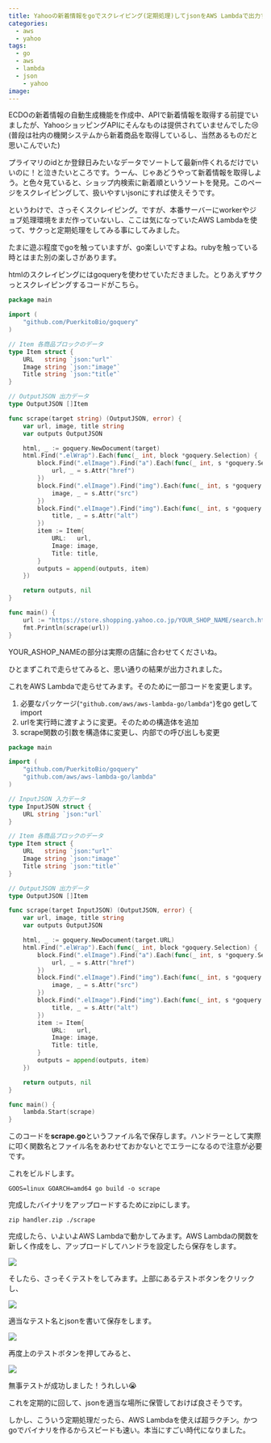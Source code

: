 ```yaml
---
title: Yahooの新着情報をgoでスクレイピング(定期処理)してjsonをAWS Lambdaで出力する
categories:
  - aws
  - yahoo
tags:
  - go
  - aws
  - lambda
  - json
	- yahoo
image: 
---
```

ECDOの新着情報の自動生成機能を作成中、APIで新着情報を取得する前提でいましたが、YahooショッピングAPIにそんなものは提供されていませんでした😢 (普段は社内の機関システムから新着商品を取得しているし、当然あるものだと思いこんでいた)

<!--more-->

プライマリのidとか登録日みたいなデータでソートして最新n件くれるだけでいいのに！と泣きたいところです。うーん、じゃあどうやって新着情報を取得しよう。と色々見ていると、ショップ内検索に新着順というソートを発見。このページをスクレイピングして、扱いやすいjsonにすれば使えそうです。

というわけで、さっそくスクレイピング。ですが、本番サーバーにworkerやジョブ処理環境をまだ作っていないし、ここは気になっていたAWS Lambdaを使って、サクっと定期処理をしてみる事にしてみました。

たまに遊ぶ程度でgoを触っていますが、go楽しいですよね。rubyを触っている時とはまた別の楽しさがあります。

htmlのスクレイピングにはgoqueryを使わせていただきました。とりあえずサクっとスクレイピングするコードがこちら。

```go
package main

import (
	"github.com/PuerkitoBio/goquery"
)

// Item 各商品ブロックのデータ
type Item struct {
	URL   string `json:"url"`
	Image string `json:"image"`
	Title string `json:"title"`
}

// OutputJSON 出力データ
type OutputJSON []Item

func scrape(target string) (OutputJSON, error) {
	var url, image, title string
	var outputs OutputJSON

	html, _ := goquery.NewDocument(target)
	html.Find(".elWrap").Each(func(_ int, block *goquery.Selection) {
		block.Find(".elImage").Find("a").Each(func(_ int, s *goquery.Selection) {
			url, _ = s.Attr("href")
		})
		block.Find(".elImage").Find("img").Each(func(_ int, s *goquery.Selection) {
			image, _ = s.Attr("src")
		})
		block.Find(".elImage").Find("img").Each(func(_ int, s *goquery.Selection) {
			title, _ = s.Attr("alt")
		})
		item := Item{
			URL:   url,
			Image: image,
			Title: title,
		}
		outputs = append(outputs, item)
	})

	return outputs, nil
}

func main() {
	url := "https://store.shopping.yahoo.co.jp/YOUR_SHOP_NAME/search.html?p=&ei=UTF-8&x=59&y=8&X=99#CentSrchFilter1"
	fmt.Println(scrape(url))
}
```

YOUR_ASHOP_NAMEの部分は実際の店舗に合わせてくださいね。

ひとまずこれで走らせてみると、思い通りの結果が出力されました。

これをAWS Lambdaで走らせてみます。そのために一部コードを変更します。

1. 必要なパッケージ(`"github.com/aws/aws-lambda-go/lambda"`)をgo getしてimport
2. urlを実行時に渡すように変更。そのための構造体を追加
3. scrape関数の引数を構造体に変更し、内部での呼び出しも変更

```go
package main

import (
	"github.com/PuerkitoBio/goquery"
	"github.com/aws/aws-lambda-go/lambda"
)

// InputJSON 入力データ
type InputJSON struct {
	URL string `json:"url`
}

// Item 各商品ブロックのデータ
type Item struct {
	URL   string `json:"url"`
	Image string `json:"image"`
	Title string `json:"title"`
}

// OutputJSON 出力データ
type OutputJSON []Item

func scrape(target InputJSON) (OutputJSON, error) {
	var url, image, title string
	var outputs OutputJSON

	html, _ := goquery.NewDocument(target.URL)
	html.Find(".elWrap").Each(func(_ int, block *goquery.Selection) {
		block.Find(".elImage").Find("a").Each(func(_ int, s *goquery.Selection) {
			url, _ = s.Attr("href")
		})
		block.Find(".elImage").Find("img").Each(func(_ int, s *goquery.Selection) {
			image, _ = s.Attr("src")
		})
		block.Find(".elImage").Find("img").Each(func(_ int, s *goquery.Selection) {
			title, _ = s.Attr("alt")
		})
		item := Item{
			URL:   url,
			Image: image,
			Title: title,
		}
		outputs = append(outputs, item)
	})

	return outputs, nil
}

func main() {
	lambda.Start(scrape)
}
```

このコードを**scrape.go**というファイル名で保存します。ハンドラーとして実際に叩く関数名とファイル名をあわせておかないとでエラーになるので注意が必要です。

これをビルドします。

```
GOOS=linux GOARCH=amd64 go build -o scrape
```

完成したバイナリをアップロードするためにzipにします。

```
zip handler.zip ./scrape
```

完成したら、いよいよAWS Lambdaで動かしてみます。AWS Lambdaの関数を新しく作成をし、アップロードしてハンドラを設定したら保存をします。

![](https://s3-ap-northeast-1.amazonaws.com/t4traw/2018-08-06_16-24-37.png)

そしたら、さっそくテストをしてみます。上部にあるテストボタンをクリックし、

![](https://s3-ap-northeast-1.amazonaws.com/t4traw/2018-08-06_16-27-56.png)

適当なテスト名とjsonを書いて保存をします。

![](https://s3-ap-northeast-1.amazonaws.com/t4traw/2018-08-06_16-29-18.png)

再度上のテストボタンを押してみると、

![](https://s3-ap-northeast-1.amazonaws.com/t4traw/2018-08-06_16-30-27.png)

無事テストが成功しました！うれしい😭

これを定期的に回して、jsonを適当な場所に保管しておけば良さそうです。

しかし、こういう定期処理だったら、AWS Lambdaを使えば超ラクチン。かつgoでバイナリを作るからスピードも速い。本当にすごい時代になりました。
